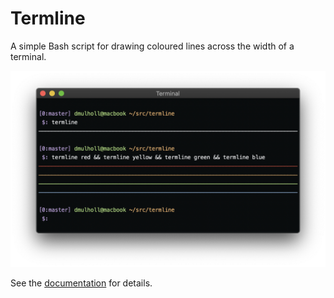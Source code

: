 # Termline

A simple Bash script for drawing coloured lines across the width of a terminal.

<p align="center">
    <img src="termline.png" width="600px">
</p>

See the [documentation] for details.

[documentation]: http://www.dmulholl.com/dev/termline.html
